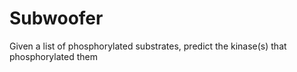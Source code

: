 # Subwoofer
Given a list of phosphorylated substrates, predict the kinase(s) that phosphorylated them
